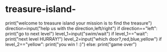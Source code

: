 # treasure-island-
print("welcome to treasure island your mission is to find the treasure")
direction=input("help us with the direction,left/right")
if direction=="left":
    print("go to next level")
    level_1=input("swim/wait")
    if level_1=="wait":
       print("next level HURRAY!") 
       level_2=input("which door?,red,blue,yellow")
       if level_2=="yellow":
          print("you win ! :)")
else:
    print("game over")    
        
